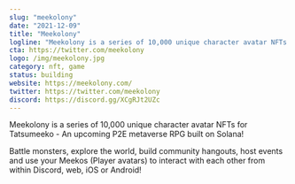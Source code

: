 ```yaml
---
slug: "meekolony"
date: "2021-12-09"
title: "Meekolony"
logline: "Meekolony is a series of 10,000 unique character avatar NFTs for Tatsumeeko - A P2E metaverse RPG built on Solana accessible on Discord, web, and mobile!"
cta: https://twitter.com/meekolony
logo: /img/meekolony.jpg
category: nft, game
status: building
website: https://meekolony.com/
twitter: https://twitter.com/meekolony
discord: https://discord.gg/XCgRJt2UZc
---
```


Meekolony is a series of 10,000 unique character avatar NFTs for Tatsumeeko - An upcoming P2E metaverse RPG built on Solana!

Battle monsters, explore the world, build community hangouts, host events and use your Meekos (Player avatars) to interact with each other from within Discord, web, iOS or Android!
